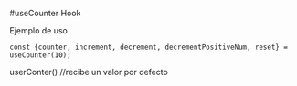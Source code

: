 #useCounter Hook


Ejemplo de uso
```
const {counter, increment, decrement, decrementPositiveNum, reset} = useCounter(10);
```

userConter() //recibe un valor por defecto